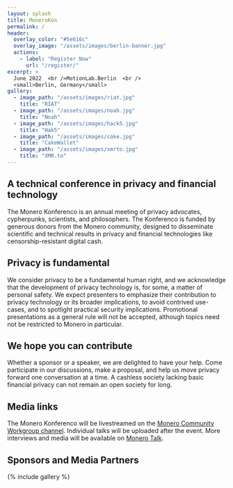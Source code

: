 ```yaml
---
layout: splash
title: MoneroKon
permalink: /
header:
  overlay_color: "#5e616c"
  overlay_image: "/assets/images/berlin-banner.jpg"
  actions:
    - label: "Register Now"
      url: "/register/"
excerpt: >
  June 2022  <br />MotionLab.Berlin  <br />
  <small>Berlin, Germany</small>
gallery:
  - image_path: "/assets/images/riat.jpg"
    title: "RIAT"
  - image_path: "/assets/images/noah.jpg"
    title: "Noah"
  - image_path: "/assets/images/hack5.jpg"
    title: "Hak5"
  - image_path: "/assets/images/cake.jpg"
    title: "CakeWallet"
  - image_path: "/assets/images/xmrto.jpg"
    title: "XMR.to"
---
```


## A technical conference in privacy and financial technology

The Monero Konferenco is an annual meeting of privacy advocates, cypherpunks,  scientists, and philosophers. The Konferenco is funded by generous donors from the Monero community, designed to disseminate scientific and technical results in privacy and financial technologies like censorship-resistant digital cash.

## Privacy is fundamental

We consider privacy to be a fundamental human right, and we acknowledge that the development of privacy technology is, for some, a matter of personal safety. We expect presenters to emphasize their contribution to privacy technology or its broader implications, to avoid contrived use-cases, and to spotlight practical security implications. Promotional presentations as a general rule will not be accepted, although topics need not be restricted to Monero in particular.

## We hope you can contribute

Whether a sponsor or a speaker, we are delighted to have your help. Come participate in our discussions, make a proposal, and help us move privacy forward one conversation at a time. A cashless society lacking basic financial privacy can not remain an open society for long.

## Media links

The Monero Konferenco will be livestreamed on the [Monero Community Workgroup channel](https://youtube.com/c/monerocommunityworkgroup). Individual talks will be uploaded after the event. More interviews and media will be available on [Monero Talk](https://www.youtube.com/channel/UC3Hx81QYLoEQkm3vyl4N4eQ).


## Sponsors and Media Partners

{% include gallery %}

